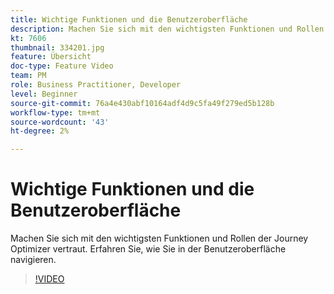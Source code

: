 ```yaml
---
title: Wichtige Funktionen und die Benutzeroberfläche
description: Machen Sie sich mit den wichtigsten Funktionen und Rollen der Journey Optimizer vertraut. Erfahren Sie, wie Sie in der Benutzeroberfläche navigieren.
kt: 7606
thumbnail: 334201.jpg
feature: Übersicht
doc-type: Feature Video
team: PM
role: Business Practitioner, Developer
level: Beginner
source-git-commit: 76a4e430abf10164adf4d9c5fa49f279ed5b128b
workflow-type: tm+mt
source-wordcount: '43'
ht-degree: 2%

---
```



# Wichtige Funktionen und die Benutzeroberfläche

Machen Sie sich mit den wichtigsten Funktionen und Rollen der Journey Optimizer vertraut. Erfahren Sie, wie Sie in der Benutzeroberfläche navigieren.

>[!VIDEO](https://video.tv.adobe.com/v/334201?quality=12)
